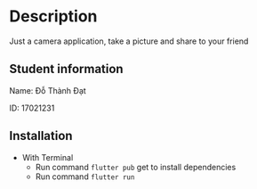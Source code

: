 # Description
Just a camera application, take a picture and share to your friend

## Student information

Name: Đỗ Thành Đạt

ID: 17021231


## Installation
* With Terminal
    * Run command `flutter pub` get to install dependencies
    * Run command `flutter run`
